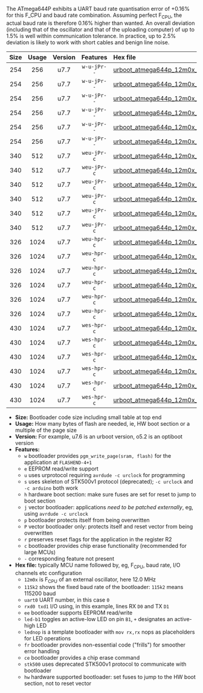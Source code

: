 The ATmega644P exhibits a UART baud rate quantisation error of +0.16% for this F_CPU and baud rate combination. Assuming perfect F<sub>CPU</sub>, the actual baud rate is therefore 0.16% higher than wanted. An overall deviation (including that of the oscillator and that of the uploading computer) of up to 1.5% is well within communication tolerance. In practice, up to 2.5% deviation is likely to work with short cables and benign line noise.

|Size|Usage|Version|Features|Hex file|
|:-:|:-:|:-:|:-:|:--|
|254|256|u7.7|`w-u-jPr--`|[urboot_atmega644p_12m0x_++14k4_uart0_rxd0_txd1_led+b0_fr.hex](https://raw.githubusercontent.com/stefanrueger/urboot.hex/main/mcus/atmega644p/external_oscillator/fcpu_12m0x/br_++14k4/urboot_atmega644p_12m0x_++14k4_uart0_rxd0_txd1_led+b0_fr.hex)|
|254|256|u7.7|`w-u-jPr--`|[urboot_atmega644p_12m0x_++14k4_uart0_rxd0_txd1_led+b7_fr.hex](https://raw.githubusercontent.com/stefanrueger/urboot.hex/main/mcus/atmega644p/external_oscillator/fcpu_12m0x/br_++14k4/urboot_atmega644p_12m0x_++14k4_uart0_rxd0_txd1_led+b7_fr.hex)|
|254|256|u7.7|`w-u-jPr--`|[urboot_atmega644p_12m0x_++14k4_uart0_rxd0_txd1_lednop_fr.hex](https://raw.githubusercontent.com/stefanrueger/urboot.hex/main/mcus/atmega644p/external_oscillator/fcpu_12m0x/br_++14k4/urboot_atmega644p_12m0x_++14k4_uart0_rxd0_txd1_lednop_fr.hex)|
|254|256|u7.7|`w-u-jPr--`|[urboot_atmega644p_12m0x_++14k4_uart1_rxd2_txd3_led+b0_fr.hex](https://raw.githubusercontent.com/stefanrueger/urboot.hex/main/mcus/atmega644p/external_oscillator/fcpu_12m0x/br_++14k4/urboot_atmega644p_12m0x_++14k4_uart1_rxd2_txd3_led+b0_fr.hex)|
|254|256|u7.7|`w-u-jPr--`|[urboot_atmega644p_12m0x_++14k4_uart1_rxd2_txd3_led+b7_fr.hex](https://raw.githubusercontent.com/stefanrueger/urboot.hex/main/mcus/atmega644p/external_oscillator/fcpu_12m0x/br_++14k4/urboot_atmega644p_12m0x_++14k4_uart1_rxd2_txd3_led+b7_fr.hex)|
|254|256|u7.7|`w-u-jPr--`|[urboot_atmega644p_12m0x_++14k4_uart1_rxd2_txd3_lednop_fr.hex](https://raw.githubusercontent.com/stefanrueger/urboot.hex/main/mcus/atmega644p/external_oscillator/fcpu_12m0x/br_++14k4/urboot_atmega644p_12m0x_++14k4_uart1_rxd2_txd3_lednop_fr.hex)|
|340|512|u7.7|`weu-jPr-c`|[urboot_atmega644p_12m0x_++14k4_uart0_rxd0_txd1_ee_led+b0_fr_ce.hex](https://raw.githubusercontent.com/stefanrueger/urboot.hex/main/mcus/atmega644p/external_oscillator/fcpu_12m0x/br_++14k4/urboot_atmega644p_12m0x_++14k4_uart0_rxd0_txd1_ee_led+b0_fr_ce.hex)|
|340|512|u7.7|`weu-jPr-c`|[urboot_atmega644p_12m0x_++14k4_uart0_rxd0_txd1_ee_led+b7_fr_ce.hex](https://raw.githubusercontent.com/stefanrueger/urboot.hex/main/mcus/atmega644p/external_oscillator/fcpu_12m0x/br_++14k4/urboot_atmega644p_12m0x_++14k4_uart0_rxd0_txd1_ee_led+b7_fr_ce.hex)|
|340|512|u7.7|`weu-jPr-c`|[urboot_atmega644p_12m0x_++14k4_uart0_rxd0_txd1_ee_lednop_fr_ce.hex](https://raw.githubusercontent.com/stefanrueger/urboot.hex/main/mcus/atmega644p/external_oscillator/fcpu_12m0x/br_++14k4/urboot_atmega644p_12m0x_++14k4_uart0_rxd0_txd1_ee_lednop_fr_ce.hex)|
|340|512|u7.7|`weu-jPr-c`|[urboot_atmega644p_12m0x_++14k4_uart1_rxd2_txd3_ee_led+b0_fr_ce.hex](https://raw.githubusercontent.com/stefanrueger/urboot.hex/main/mcus/atmega644p/external_oscillator/fcpu_12m0x/br_++14k4/urboot_atmega644p_12m0x_++14k4_uart1_rxd2_txd3_ee_led+b0_fr_ce.hex)|
|340|512|u7.7|`weu-jPr-c`|[urboot_atmega644p_12m0x_++14k4_uart1_rxd2_txd3_ee_led+b7_fr_ce.hex](https://raw.githubusercontent.com/stefanrueger/urboot.hex/main/mcus/atmega644p/external_oscillator/fcpu_12m0x/br_++14k4/urboot_atmega644p_12m0x_++14k4_uart1_rxd2_txd3_ee_led+b7_fr_ce.hex)|
|340|512|u7.7|`weu-jPr-c`|[urboot_atmega644p_12m0x_++14k4_uart1_rxd2_txd3_ee_lednop_fr_ce.hex](https://raw.githubusercontent.com/stefanrueger/urboot.hex/main/mcus/atmega644p/external_oscillator/fcpu_12m0x/br_++14k4/urboot_atmega644p_12m0x_++14k4_uart1_rxd2_txd3_ee_lednop_fr_ce.hex)|
|326|1024|u7.7|`weu-hpr-c`|[urboot_atmega644p_12m0x_++14k4_uart0_rxd0_txd1_ee_led+b0_fr_ce_hw.hex](https://raw.githubusercontent.com/stefanrueger/urboot.hex/main/mcus/atmega644p/external_oscillator/fcpu_12m0x/br_++14k4/urboot_atmega644p_12m0x_++14k4_uart0_rxd0_txd1_ee_led+b0_fr_ce_hw.hex)|
|326|1024|u7.7|`weu-hpr-c`|[urboot_atmega644p_12m0x_++14k4_uart0_rxd0_txd1_ee_led+b7_fr_ce_hw.hex](https://raw.githubusercontent.com/stefanrueger/urboot.hex/main/mcus/atmega644p/external_oscillator/fcpu_12m0x/br_++14k4/urboot_atmega644p_12m0x_++14k4_uart0_rxd0_txd1_ee_led+b7_fr_ce_hw.hex)|
|326|1024|u7.7|`weu-hpr-c`|[urboot_atmega644p_12m0x_++14k4_uart0_rxd0_txd1_ee_lednop_fr_ce_hw.hex](https://raw.githubusercontent.com/stefanrueger/urboot.hex/main/mcus/atmega644p/external_oscillator/fcpu_12m0x/br_++14k4/urboot_atmega644p_12m0x_++14k4_uart0_rxd0_txd1_ee_lednop_fr_ce_hw.hex)|
|326|1024|u7.7|`weu-hpr-c`|[urboot_atmega644p_12m0x_++14k4_uart1_rxd2_txd3_ee_led+b0_fr_ce_hw.hex](https://raw.githubusercontent.com/stefanrueger/urboot.hex/main/mcus/atmega644p/external_oscillator/fcpu_12m0x/br_++14k4/urboot_atmega644p_12m0x_++14k4_uart1_rxd2_txd3_ee_led+b0_fr_ce_hw.hex)|
|326|1024|u7.7|`weu-hpr-c`|[urboot_atmega644p_12m0x_++14k4_uart1_rxd2_txd3_ee_led+b7_fr_ce_hw.hex](https://raw.githubusercontent.com/stefanrueger/urboot.hex/main/mcus/atmega644p/external_oscillator/fcpu_12m0x/br_++14k4/urboot_atmega644p_12m0x_++14k4_uart1_rxd2_txd3_ee_led+b7_fr_ce_hw.hex)|
|326|1024|u7.7|`weu-hpr-c`|[urboot_atmega644p_12m0x_++14k4_uart1_rxd2_txd3_ee_lednop_fr_ce_hw.hex](https://raw.githubusercontent.com/stefanrueger/urboot.hex/main/mcus/atmega644p/external_oscillator/fcpu_12m0x/br_++14k4/urboot_atmega644p_12m0x_++14k4_uart1_rxd2_txd3_ee_lednop_fr_ce_hw.hex)|
|430|1024|u7.7|`wes-hpr-c`|[urboot_atmega644p_12m0x_++14k4_uart0_rxd0_txd1_ee_led+b0_fr_ce_stk500_hw.hex](https://raw.githubusercontent.com/stefanrueger/urboot.hex/main/mcus/atmega644p/external_oscillator/fcpu_12m0x/br_++14k4/urboot_atmega644p_12m0x_++14k4_uart0_rxd0_txd1_ee_led+b0_fr_ce_stk500_hw.hex)|
|430|1024|u7.7|`wes-hpr-c`|[urboot_atmega644p_12m0x_++14k4_uart0_rxd0_txd1_ee_led+b7_fr_ce_stk500_hw.hex](https://raw.githubusercontent.com/stefanrueger/urboot.hex/main/mcus/atmega644p/external_oscillator/fcpu_12m0x/br_++14k4/urboot_atmega644p_12m0x_++14k4_uart0_rxd0_txd1_ee_led+b7_fr_ce_stk500_hw.hex)|
|430|1024|u7.7|`wes-hpr-c`|[urboot_atmega644p_12m0x_++14k4_uart0_rxd0_txd1_ee_lednop_fr_ce_stk500_hw.hex](https://raw.githubusercontent.com/stefanrueger/urboot.hex/main/mcus/atmega644p/external_oscillator/fcpu_12m0x/br_++14k4/urboot_atmega644p_12m0x_++14k4_uart0_rxd0_txd1_ee_lednop_fr_ce_stk500_hw.hex)|
|430|1024|u7.7|`wes-hpr-c`|[urboot_atmega644p_12m0x_++14k4_uart1_rxd2_txd3_ee_led+b0_fr_ce_stk500_hw.hex](https://raw.githubusercontent.com/stefanrueger/urboot.hex/main/mcus/atmega644p/external_oscillator/fcpu_12m0x/br_++14k4/urboot_atmega644p_12m0x_++14k4_uart1_rxd2_txd3_ee_led+b0_fr_ce_stk500_hw.hex)|
|430|1024|u7.7|`wes-hpr-c`|[urboot_atmega644p_12m0x_++14k4_uart1_rxd2_txd3_ee_led+b7_fr_ce_stk500_hw.hex](https://raw.githubusercontent.com/stefanrueger/urboot.hex/main/mcus/atmega644p/external_oscillator/fcpu_12m0x/br_++14k4/urboot_atmega644p_12m0x_++14k4_uart1_rxd2_txd3_ee_led+b7_fr_ce_stk500_hw.hex)|
|430|1024|u7.7|`wes-hpr-c`|[urboot_atmega644p_12m0x_++14k4_uart1_rxd2_txd3_ee_lednop_fr_ce_stk500_hw.hex](https://raw.githubusercontent.com/stefanrueger/urboot.hex/main/mcus/atmega644p/external_oscillator/fcpu_12m0x/br_++14k4/urboot_atmega644p_12m0x_++14k4_uart1_rxd2_txd3_ee_lednop_fr_ce_stk500_hw.hex)|

- **Size:** Bootloader code size including small table at top end
- **Usage:** How many bytes of flash are needed, ie, HW boot section or a multiple of the page size
- **Version:** For example, u7.6 is an urboot version, o5.2 is an optiboot version
- **Features:**
  + `w` bootloader provides `pgm_write_page(sram, flash)` for the application at `FLASHEND-4+1`
  + `e` EEPROM read/write support
  + `u` uses urprotocol requiring `avrdude -c urclock` for programming
  + `s` uses skeleton of STK500v1 protocol (deprecated); `-c urclock` and `-c arduino` both work
  + `h` hardware boot section: make sure fuses are set for reset to jump to boot section
  + `j` vector bootloader: applications *need to be patched externally*, eg, using `avrdude -c urclock`
  + `p` bootloader protects itself from being overwritten
  + `P` vector bootloader only: protects itself and reset vector from being overwritten
  + `r` preserves reset flags for the application in the register R2
  + `c` bootloader provides chip erase functionality (recommended for large MCUs)
  + `-` corresponding feature not present
- **Hex file:** typically MCU name followed by, eg, F<sub>CPU</sub>, baud rate, I/O channels etc configuration
  + `12m0x` is F<sub>CPU</sub> of an external oscillator, here 12.0 MHz
  + `115k2` shows the fixed baud rate of the bootloader: `115k2` means 115200 baud
  + `uart0` UART number, in this case `0`
  + `rxd0 txd1` I/O using, in this example, lines RX `D0` and TX `D1`
  + `ee` bootloader supports EEPROM read/write
  + `led-b1` toggles an active-low LED on pin `B1`, `+` designates an active-high LED
  + `lednop` is a template bootloader with `mov rx,rx` nops as placeholders for LED operations
  + `fr` bootloader provides non-essential code ("frills") for smoother error handling
  + `ce` bootloader provides a chip erase command
  + `stk500` uses deprecated STK500v1 protocol to communicate with bootloader
  + `hw` hardware supported bootloader: set fuses to jump to the HW boot section, not to reset vector
